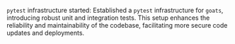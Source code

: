`pytest` infrastructure started: Established a `pytest` infrastructure for `goats`, introducing robust unit and integration tests. This setup enhances the reliability and maintainability of the codebase, facilitating more secure code updates and deployments.